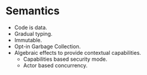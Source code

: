 # Semantics

* Code is data.
* Gradual typing.
* Immutable.
* Opt-in Garbage Collection.
* Algebraic effects to provide contextual capabilities.
    * Capabilities based security mode.
    * Actor based concurrency.
